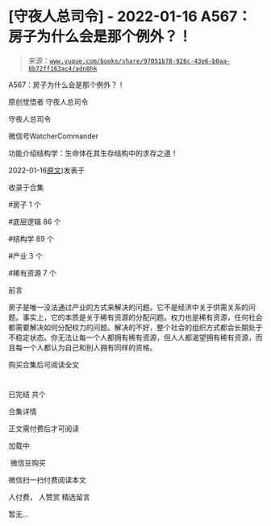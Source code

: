 # [守夜人总司令] - 2022-01-16 A567：房子为什么会是那个例外？！

> 来源：[`www.yuque.com/books/share/97051b78-926c-43e6-b0aa-0b72ff163ac4/adn8hk`](https://www.yuque.com/books/share/97051b78-926c-43e6-b0aa-0b72ff163ac4/adn8hk)



A567：房子为什么会是那个例外？！ 

原创觉悟者 守夜人总司令 

守夜人总司令 

微信号WatcherCommander 

功能介绍结构学：生命体在其生存结构中的求存之道！ 

2022-01-16[原文](https://mp.weixin.qq.com/s?__biz=MzAxNDk1NjI2Mw==&mid=2247487780&idx=1&sn=3b20226bf3c2987844648da3761b0ef0&chksm=9b8a32acacfdbbbac12be812fa28293fffe0f2220f58702135872a8362c2c4e30c6f67e88e62#rd))发表于 

收录于合集 

#房子 1 个 

#底层逻辑 86 个 

#结构学 89 个 

#产业 3 个 

#稀有资源 7 个 

前言 

房子是唯一没法通过产业的方式来解决的问题。它不是经济中关于供需关系的问题。事实上，它的本质是关于稀有资源的分配问题。权力也是稀有资源，任何社会都需要解决如何分配权力的问题。解决的不好，整个社会的组织方式都会长期处于不稳定状态。你无法让每一个人都拥有稀有资源，但人人都渴望拥有稀有资源，而且每一个人都认为自己和别人拥有同样的资格。 

购买合集后可阅读全文 

# 

已完结 共个 

合集详情 

正文需付费后才可阅读 

加载中 

 微信豆购买 

微信扫一扫付费阅读本文 

人付费， 人赞赏 <ne-h3 id="0MZ9v" data-lake-id="0MZ9v"><ne-heading-ext><ne-heading-anchor></ne-heading-anchor><ne-heading-fold></ne-heading-fold></ne-heading-ext><ne-heading-content>精选留言</ne-heading-content></ne-h3> 

暂无...
